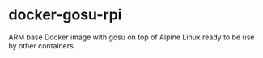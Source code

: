 # docker-gosu-rpi
ARM base Docker image with gosu on top of Alpine Linux ready to be use by other containers. 
